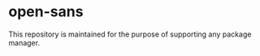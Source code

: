open-sans
=========

This repository is maintained for the purpose of supporting any package manager.
